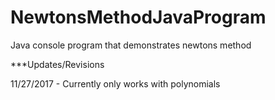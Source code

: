# NewtonsMethodJavaProgram
Java console program that demonstrates newtons method

***Updates/Revisions

11/27/2017 - Currently only works with polynomials
